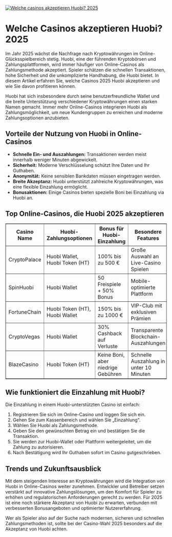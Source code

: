 [![Welche casinos akzeptieren Huobi? 2025](https://123-caf.pages.dev/gitsignup.png)](https://vrmoo.ru/Bt82HjjY)

<h1>Welche Casinos akzeptieren Huobi? 2025</h1> <p>Im Jahr 2025 wächst die Nachfrage nach Kryptowährungen im Online-Glücksspielbereich stetig. Huobi, eine der führenden Kryptobörsen und Zahlungsplattformen, wird immer häufiger von Online-Casinos als Zahlungsmethode akzeptiert. Spieler schätzen die schnellen Transaktionen, hohe Sicherheit und die unkomplizierte Handhabung, die Huobi bietet. In diesem Artikel erfahren Sie, welche Casinos 2025 Huobi akzeptieren und wie Sie davon profitieren können.</p>  <p>Huobi hat sich insbesondere durch seine benutzerfreundliche Wallet und die breite Unterstützung verschiedener Kryptowährungen einen starken Namen gemacht. Immer mehr Online-Casinos integrieren Huobi als Zahlungsmöglichkeit, um neue Kundengruppen zu erreichen und moderne Zahlungsoptionen anzubieten.</p>  <h2>Vorteile der Nutzung von Huobi in Online-Casinos</h2> <ul>   <li><strong>Schnelle Ein- und Auszahlungen:</strong> Transaktionen werden meist innerhalb weniger Minuten abgewickelt.</li>   <li><strong>Sicherheit:</strong> Moderne Verschlüsselung schützt Ihre Daten und Ihr Guthaben.</li>   <li><strong>Anonymität:</strong> Keine sensiblen Bankdaten müssen eingetragen werden.</li>   <li><strong>Breite Akzeptanz:</strong> Huobi unterstützt zahlreiche Kryptowährungen, was eine flexible Einzahlung ermöglicht.</li>   <li><strong>Bonusaktionen:</strong> Einige Casinos bieten spezielle Boni bei Einzahlung via Huobi an.</li> </ul>  <h2>Top Online-Casinos, die Huobi 2025 akzeptieren</h2> <table border="1" cellpadding="8" cellspacing="0" style="border-collapse: collapse; width: 100%;">   <thead>     <tr>       <th>Casino Name</th>       <th>Huobi-Zahlungsoptionen</th>       <th>Bonus für Huobi-Einzahlung</th>       <th>Besondere Features</th>     </tr>   </thead>   <tbody>     <tr>       <td>CryptoPalace</td>       <td>Huobi Wallet, Huobi Token (HT)</td>       <td>100% bis zu 500 €</td>       <td>Große Auswahl an Live-Casino Spielen</td>     </tr>     <tr>       <td>SpinHuobi</td>       <td>Huobi Wallet</td>       <td>50 Freispiele + 50% Bonus</td>       <td>Mobile-optimierte Plattform</td>     </tr>     <tr>       <td>FortuneChain</td>       <td>Huobi Token (HT), Huobi Wallet</td>       <td>150% bis zu 1000 €</td>       <td>VIP-Club mit exklusiven Prämien</td>     </tr>     <tr>       <td>CryptoVegas</td>       <td>Huobi Wallet</td>       <td>30% Cashback auf Verluste</td>       <td>Transparente Blockchain-Auszahlungen</td>     </tr>     <tr>       <td>BlazeCasino</td>       <td>Huobi Token (HT)</td>       <td>Keine Boni, aber niedrige Gebühren</td>       <td>Schnelle Auszahlung in unter 10 Minuten</td>     </tr>   </tbody> </table>  <h2>Wie funktioniert die Einzahlung mit Huobi?</h2> <p>Die Einzahlung in einem Huobi-unterstützten Casino ist einfach:</p> <ol>   <li>Registrieren Sie sich im Online-Casino und loggen Sie sich ein.</li>   <li>Gehen Sie zum Kassenbereich und wählen Sie „Einzahlung“.</li>   <li>Wählen Sie Huobi als Zahlungsmethode.</li>   <li>Geben Sie den gewünschten Betrag ein und bestätigen Sie die Transaktion.</li>   <li>Sie werden zur Huobi-Wallet oder Plattform weitergeleitet, um die Zahlung zu autorisieren.</li>   <li>Nach Bestätigung wird Ihr Guthaben sofort im Casino gutgeschrieben.</li> </ol>  <h2>Trends und Zukunftsausblick</h2> <p>Mit dem steigenden Interesse an Kryptowährungen wird die Integration von Huobi in Online-Casinos weiter zunehmen. Entwickler und Betreiber setzen verstärkt auf innovative Zahlungslösungen, um den Komfort für Spieler zu erhöhen und regulatorischen Anforderungen gerecht zu werden. Für 2025 ist eine noch stärkere Akzeptanz von Huobi zu erwarten, verbunden mit verbesserten Bonusangeboten und optimierter Nutzererfahrung.</p>  <p>Wer als Spieler also auf der Suche nach modernen, sicheren und schnellen Zahlungsmethoden ist, sollte bei der Casino-Wahl 2025 besonders auf die Akzeptanz von Huobi achten.</p>